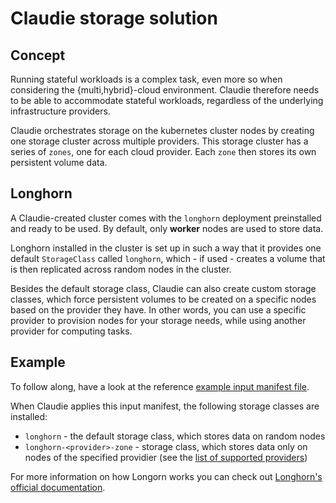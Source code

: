 # Claudie storage solution

## Concept

Running stateful workloads is a complex task, even more so when considering the {multi,hybrid}-cloud environment. Claudie therefore needs to be able to accommodate stateful workloads, regardless of the underlying infrastructure providers.

Claudie orchestrates storage on the kubernetes cluster nodes by creating one storage cluster across multiple providers. This storage cluster has a series of `zones`, one for each cloud provider. Each `zone` then stores its own persistent volume data.

## Longhorn

A Claudie-created cluster comes with the `longhorn` deployment preinstalled and ready to be used. By default, only **worker** nodes are used to store data.

Longhorn installed in the cluster is set up in such a way that it provides one default `StorageClass` called `longhorn`, which - if used - creates a volume that is then replicated across random nodes in the cluster. 

Besides the default storage class, Claudie can also create custom storage classes, which force persistent volumes to be created on a specific nodes based on the provider they have. In other words, you can use a specific provider to provision nodes for your storage needs, while using another provider for computing tasks.

## Example

To follow along, have a look at the reference [example input manifest file](../input-manifest/example.yaml).

When Claudie applies this input manifest, the following storage classes are installed:
- `longhorn` - the default storage class, which stores data on random nodes
- `longhorn-<provider>-zone` - storage class, which stores data only on nodes of the specified providier (see the [list of supported providers](../input-manifest/input-manifest.md#providers))

For more information on how Longorn works you can check out [Longhorn's official documentation](https://longhorn.io/docs/1.3.0/what-is-longhorn/).
